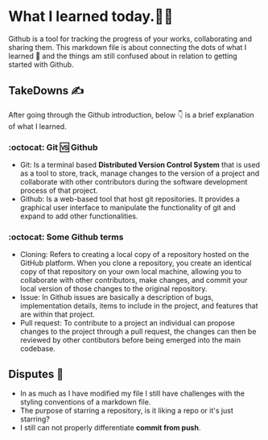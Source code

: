 # What I learned today.🧑‍💻

Github is a tool for tracking the progress of your works, collaborating and sharing them. This markdown file is about connecting the dots of what I learned 🚀 and the things am still confused about in relation to getting started with Github.

## TakeDowns ✍️

After going through the Github introduction, below 👇 is a brief explanation of what I learned.

### :octocat: Git 🆚 Github
* Git: Is a terminal based **Distributed Version Control System** that is used as a tool to store, track, manage changes to the version of a project and collaborate with other contributors during the software development process of that project.
* Github: Is a web-based tool that host git repositories. It provides a graphical user interface to manipulate the functionality of git and expand to add other functionalities.

### :octocat: Some Github terms
* Cloning: Refers to creating a local copy of a repository hosted on the GitHub platform. When you clone a repository, you create an identical copy of that repository on your own local machine, allowing you to collaborate with other contributors, make changes, and commit your local version of those changes to the original repository.
* Issue: In Github issues are basically a description of bugs, implementation details, items to include in the project, and features that are within that project.
* Pull request: To contribute to a project an individual can propose changes to the project through a pull request, the changes can then be reviewed by other contibutors before being emerged into the main codebase.

## Disputes 🤔

* In as much as I have modified my file I still have challenges with the styling conventions of a markdown file.
* The purpose of starring a repository, is it liking a repo or it's just starring?
* I still can not properly differentiate **commit from push**.
